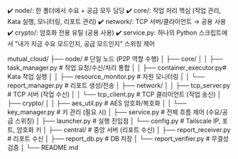 ✔️ node/: 한 폴더에서 수요 + 공급 모두 담당
✔️ core/: 작업 처리 핵심 (작업 관리, Kata 실행, 모니터링, 리포트 관리)
✔️ network/: TCP 서버/클라이언트 → 공용 사용
✔️ crypto/: 암호화 전용 유틸 (공용 사용)
✔️ service.py: 하나의 Python 스크립트에서 "내가 지금 수요 모드인지, 공급 모드인지" 스위칭 제어

mutual_cloud/
├── node/                    # 단일 노드 (P2P 역할 수행)
│   ├── core/
│   │   ├── task_manager.py      # 작업 요청/수신/처리 통합
│   │   ├── container_executor.py# Kata 작업 실행
│   │   ├── resource_monitor.py  # 자원 모니터링
│   │   └── report_manager.py    # 리포트 생성/전송
│   ├── network/
│   │   ├── tcp_server.py        # TCP 서버 (작업 수신)
│   │   └── tcp_client.py        # TCP 클라이언트 (작업 송신)
│   ├── crypto/
│   │   ├── aes_util.py          # AES 암호화/복호화
│   │   └── key_manager.py       # 키 관리 (필요 시)
│   ├── service.py               # 전체 흐름 제어 (수요/공급 스위칭)
│   ├── launcher.py              # 실행 진입점
│   └── config.py                # Tailscale IP, 포트, 암호화 키
│
├── central/                  # 중앙 서버 (리포트 수신)
│   ├── report_receiver.py       # 리포트 수신
│   ├── report_db.py             # DB 저장
│   └── report_verifier.py       # 무결성 검증
│
└── README.md
